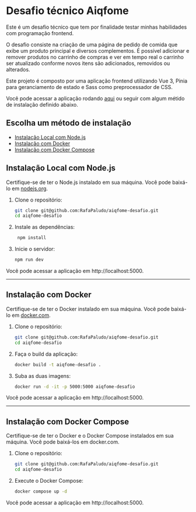# Desafio técnico Aiqfome

Este é um desafio técnico que tem por finalidade testar minhas habilidades com programação frontend.

O desafio consiste na criação de uma página de pedido de comida que exibe um produto principal e diversos complementos. É possível adicionar e remover produtos no carrinho de compras e ver em tempo real o carrinho ser atualizado conforme novos itens são adicionados, removidos ou alterados.

Este projeto é composto por uma aplicação frontend utilizando Vue 3, Pinia para geranciamento de estado e Sass como preprocessador de CSS.

Você pode acessar a aplicação rodando [aqui](http://35.173.236.69:5000/) ou seguir com algum métido de instalação definido abaixo.

## Escolha um método de instalação
- [Instalação Local com Node.js](#instalação-local-com-nodejs)
- [Instalação com Docker](#instalação-com-docker)
- [Instalação com Docker Compose](#instalação-com-docker-compose)

## Instalação Local com Node.js

Certifique-se de ter o Node.js instalado em sua máquina. Você pode baixá-lo em [nodejs.org](https://nodejs.org/).

1. Clone o repositório:
   ```bash
   git clone git@github.com:RafaPaludo/aiqfome-desafio.git
   cd aiqfome-desafio

2. Instale as dependências:
    ```bash
     npm install

3. Inicie o servidor:
     ```bash
     npm run dev

Você pode acessar a aplicação em http://localhost:5000.

----

## Instalação com Docker

Certifique-se de ter o Docker instalado em sua máquina. Você pode baixá-lo em [docker.com](https://www.docker.com/).

1. Clone o repositório:
   ```bash
   git clone git@github.com:RafaPaludo/aiqfome-desafio.git
   cd aiqfome-desafio

3. Faça o build da aplicação:
    ```bash
    docker build -t aiqfome-desafio .

4. Suba as duas imagens:
    ```bash
    docker run -d -it -p 5000:5000 aiqfome-desafio

Você pode acessar a aplicação em http://localhost:5000.

----

## Instalação com Docker Compose

Certifique-se de ter o Docker e o Docker Compose instalados em sua máquina. Você pode baixá-los em docker.com.

1. Clone o repositório:
   ```bash
   git clone git@github.com:RafaPaludo/aiqfome-desafio.git
   cd aiqfome-desafio

2. Execute o Docker Compose:
   ```bash
   docker compose up -d 
   
Você pode acessar a aplicação em http://localhost:5000.
